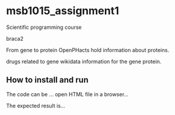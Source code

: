 # msb1015_assignment1
Scientific programming course 

braca2

From gene to protein
OpenPHacts hold information about proteins. 

drugs related to gene 
wikidata information for the gene protein. 

## How to install and run

The code can be ... open HTML file in a browser...

The expected result is...

